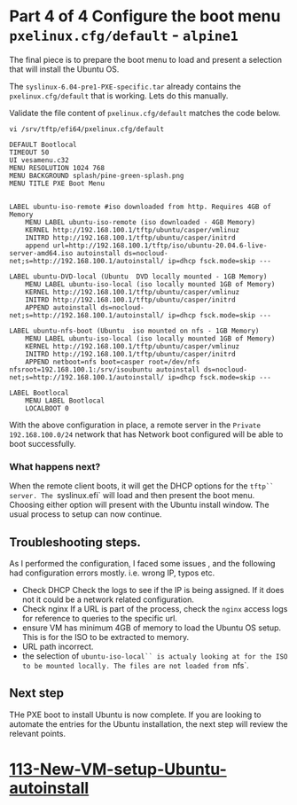 # Part 4 of 4 Configure the boot menu `pxelinux.cfg/default` - `alpine1`
The final piece is to prepare the boot menu to load and present a selection that will install the Ubuntu OS.

The `syslinux-6.04-pre1-PXE-specific.tar` already contains the `pxelinux.cfg/default` that is working. Lets do this manually.

Validate the file content of `pxelinux.cfg/default` matches the code below.
```
vi /srv/tftp/efi64/pxelinux.cfg/default

DEFAULT Bootlocal
TIMEOUT 50
UI vesamenu.c32
MENU RESOLUTION 1024 768
MENU BACKGROUND splash/pine-green-splash.png
MENU TITLE PXE Boot Menu


LABEL ubuntu-iso-remote #iso downloaded from http. Requires 4GB of Memory
    MENU LABEL ubuntu-iso-remote (iso downloaded - 4GB Memory)
    KERNEL http://192.168.100.1/tftp/ubuntu/casper/vmlinuz
    INITRD http://192.168.100.1/tftp/ubuntu/casper/initrd
    append url=http://192.168.100.1/tftp/iso/ubuntu-20.04.6-live-server-amd64.iso autoinstall ds=nocloud-net;s=http://192.168.100.1/autoinstall/ ip=dhcp fsck.mode=skip ---

LABEL ubuntu-DVD-local (Ubuntu  DVD locally mounted - 1GB Memory)
    MENU LABEL ubuntu-iso-local (iso locally mounted 1GB of Memory)
    KERNEL http://192.168.100.1/tftp/ubuntu/casper/vmlinuz
    INITRD http://192.168.100.1/tftp/ubuntu/casper/initrd
    APPEND autoinstall ds=nocloud-net;s=http://192.168.100.1/autoinstall/ ip=dhcp fsck.mode=skip ---

LABEL ubuntu-nfs-boot (Ubuntu  iso mounted on nfs - 1GB Memory)
    MENU LABEL ubuntu-iso-local (iso locally mounted 1GB of Memory)
    KERNEL http://192.168.100.1/tftp/ubuntu/casper/vmlinuz
    INITRD http://192.168.100.1/tftp/ubuntu/casper/initrd
    APPEND netboot=nfs boot=casper root=/dev/nfs nfsroot=192.168.100.1:/srv/isoubuntu autoinstall ds=nocloud-net;s=http://192.168.100.1/autoinstall/ ip=dhcp fsck.mode=skip ---

LABEL Bootlocal
	MENU LABEL Bootlocal 
	LOCALBOOT 0

```
With the above configuration in place, a remote server in the `Private 192.168.100.0/24` network that has Network boot configured will be able to boot successfully. 

### What happens next?
When the remote client boots, it will get the DHCP options for the `tftp`` server. The `syslinux.efi` will load and then present the boot menu. Choosing either option will present with the Ubuntu install window. The usual process to setup can now continue.

 ## Troubleshooting steps.
 As I performed the configuration, I faced some issues , and the following had configuration errors mostly. i.e. wrong IP, typos etc.
 - Check DHCP 
 Check the logs to see if the IP is being assigned. If it does not it could be a network related configuration.
 - Check nginx
 If a URL is part of the process, check the `nginx` access logs for reference to queries to the specific url.
 - ensure VM has minimum 4GB of memory to load the Ubuntu OS setup. This is for the ISO to be extracted to memory.
- URL path incorrect.
- the selection of `ubuntu-iso-local`` is actualy looking at for the ISO to be mounted locally. The files are not loaded from `nfs`. 

## Next step

THe PXE boot to install Ubuntu is now complete. 
If you are looking to automate the entries for the Ubuntu installation, the next step will review the relevant points.
# [113-New-VM-setup-Ubuntu-autoinstall](./113-New-VM-setup-Ubuntu-autoinstall.md)
